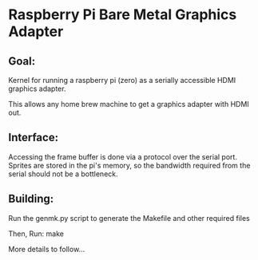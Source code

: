 # Raspberry Pi Bare Metal Graphics Adapter

## Goal:
Kernel for running a raspberry pi (zero) as a serially accessible HDMI graphics adapter.

This allows any home brew machine to get a graphics adapter with HDMI out.

## Interface:

Accessing the frame buffer is done via a protocol over the serial port.  Sprites are stored in the pi's memory, so the bandwidth required from the serial should not be a bottleneck.

## Building:

Run the genmk.py  script to generate the Makefile and other required files

Then, Run: make


More details to follow...


